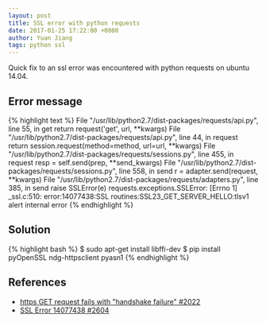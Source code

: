 ```yaml
---
layout: post
title: SSL error with python requests
date: 2017-01-25 17:22:00 +0800
author: Yuan Jiang
tags: python ssl
---
```


Quick fix to an ssl error was encountered with python requests on ubuntu 14.04.

## Error message
{% highlight text %}
  File "/usr/lib/python2.7/dist-packages/requests/api.py", line 55, in get
    return request('get', url, **kwargs)
  File "/usr/lib/python2.7/dist-packages/requests/api.py", line 44, in request
    return session.request(method=method, url=url, **kwargs)
  File "/usr/lib/python2.7/dist-packages/requests/sessions.py", line 455, in request
    resp = self.send(prep, **send_kwargs)
  File "/usr/lib/python2.7/dist-packages/requests/sessions.py", line 558, in send
    r = adapter.send(request, **kwargs)
  File "/usr/lib/python2.7/dist-packages/requests/adapters.py", line 385, in send
    raise SSLError(e)
requests.exceptions.SSLError: [Errno 1] _ssl.c:510: error:14077438:SSL routines:SSL23_GET_SERVER_HELLO:tlsv1 alert internal error
{% endhighlight %}

## Solution
{% highlight bash %}
$ sudo apt-get install libffi-dev
$ pip install pyOpenSSL ndg-httpsclient pyasn1
{% endhighlight %}

## References
- [https GET request fails with "handshake failure" #2022](https://github.com/kennethreitz/requests/issues/2022)
- [SSL Error 14077438 #2604](https://github.com/kennethreitz/requests/issues/2604)
